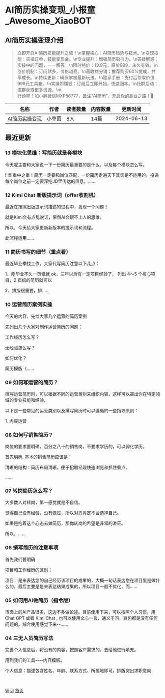 # AI简历实操变现_小报童_Awesome_XiaoBOT

## AI简历实操变现介绍
> 立即开启AI简历技能提升之旅！\n掌握核心：AI简历趋势与技术。\n变现技能：实操订单，技能变现金。\n专业提升：增强简历吸引力。\n答疑解惑：实操中的问题，一一解答。\n限时特价：19.9元，原价999，永久有效。\n涨价机制：订阅越多，价格越高。\n高收益分销：推荐购买60%提成，共享成长。\n持续更新：确保掌握最新玩法。\n独家手册：支付后领取价值999元工具箱。\n实操即赚钱：订阅后立即开始，快速回本。\n社群互动：进群获取更多资源。\n📞  
行动吧！加小胖微信MXP56777，备注“AI简历”，开启你的副业之路！🚀  
  


|名称|作者|读者数量|内容数量|更新时间|
|---|---|---|---|---|
|[AI简历实操变现](https://xiaobot.net/p/MXP0001?refer=0b133df9-27dc-423b-8101-639049001c13)|小草莓|8人|14篇|2024-06-13|

## 最近更新
### 13 模块化思维：写简历就是套模块

今天呢主要和大家说一下一份简历最重要的是什么，以及每个模块怎么写。

‼‼‼重中之重！简历一定要和岗位匹配，一份简历走遍天下其实是不适用的。投递每个岗位之前一定要深挖JD里传达的信息，......

### 12 Kimi Chat 新版提示词（offer收割机）

最近在按照旧版提示词描述的过程中，发现一个问题！

就是Kimi会有点乱说话，果然AI会跟不上人的思维。

所以，今天给大家更新新版本的提示词和流程。

此流程适用......

### 11 简历书写的细节（重点看）

最近毕业季找工作，大家代写简历注意以下几点：

1、刚毕业不久一页纸就 ok，三年以后有一定项目经验了， 列出 4～5 个核心项目，2 页纸的简历就可以

2、排版很重要，排......

### 10 运营简历案例实操

今天的内容，先给大家几个运营的简历案例

先列出几个大家对制作运营简历的问题：

工作经历怎么写？

无经验怎么写？

如何优化？

简历模版（......

### 09 如何写运营的简历？

撰写运营简历时，可以根据不同的运营类别来组织内容，这样可以突出你在特定领域的专业技能和经验。

以下是一些常见的运营类别以及撰写简历时可以遵循的一些指导原则：

1\. 内容运营

### 08 如何写销售简历？

岗位的要求要明确，百分之八十的销售岗，不要求学历的，可以弱化学历。

首先明确, 基本的销售简历应该是：

清晰的结构：简历布局清晰，便于招聘经理快速浏览和抓住重点。

......

### 07 转岗简历怎么写？

大多数人对转岗，第一感觉就是不自信。

觉得自己没有经验，没有做过，所以对方肯定不会选择自己。

如果是抱着这个心态去做简历，那你转岗的希望是非常的渺茫。

所以，......

### 06 撰写简历的注意事项

首先我们要明确

项目和工作经历的区别：

项目：是来表达您的自己经历该项目的成果的，大概一句话表达您在项目里是做什么的，最后主要是是来表达结果成果的，所以项目一般不优化，而......

### 05 如何用AI做简历（指令版）

市面上的AI产品很多，这边不多做论述。目前使用下来，可以按照个人习惯，用Chat GPT 或者 Kimi Chat ,
也可以使用文心一言，通义千问，豆包都是没有任何问题的。综合使用感觉下来--......

### 04 三无人员简历写法

完善个人信息后，将没有的内容，按照客户需求的，去给他进行填充。

用到我们的工具----内容模版。

个人信息：描述包含姓名、年龄、联系方式、所属地即可，排版突出求职意向


<a href="https://github.com/Reno9527/awesome-xiaobot" style="color: white; text-decoration: none;">awesome-xiaobot</a>

返回 [首页](../README.md)
